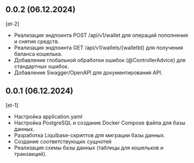 ## 0.0.2 (06.12.2024)
[et-2]
* Реализация эндпоинта POST /api/v1/wallet для операций пополнения и снятия средств. 
* Реализация эндпоинта GET /api/v1/wallets/{walletId} для получения баланса кошелька. 
* Добавление глобальной обработки ошибок (@ControllerAdvice) для стандартных ошибок. 
* Добавление Swagger/OpenAPI для документирования API.

## 0.0.1 (06.12.2024)
[et-1]
* Настройка application.yaml
* Настройка PostgreSQL и создание Docker Compose файла для базы данных.
* Разработка Liquibase-скриптов для миграции базы данных.
* Создание соответствующих сущнотей
* Реализация схемы базы данных (таблицы для кошельков и транзакций).